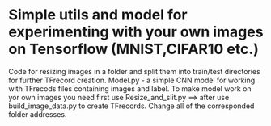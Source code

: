 # Simple utils and model for experimenting with your own images on Tensorflow (MNIST,CIFAR10 etc.)

Code for resizing images in a folder and split them into train/test directories for further TFrecord creation.
Model.py - a simple CNN model for working with TFrecods files containing images and label. To make model work on yor own images you need first use Resize_and_slit.py ==> after use build_image_data.py to create TFrecords. Change all of the corresponded  folder addresses. 


